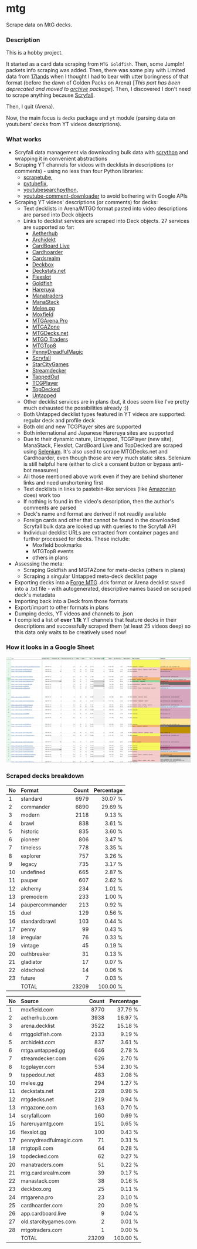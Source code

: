 # mtg
Scrape data on MtG decks.

### Description

This is a hobby project.

It started as a card data scraping from `MTG Goldfish`. Then, some JumpIn! packets info scraping 
was added. Then, there was some play with Limited data from [17lands](https://www.17lands.com) when 
I thought I had to bear with utter boringness of that format (before the dawn of Golden Packs on 
Arena) [_This part has been deprecated and moved to [archive](https://github.com/z33kz33k/mtg/tree/2d5eb0c758953d38ac51840ed3e49c2c25b4fe91/mtgcards/archive) package_]. Then, I discovered I 
don't need to scrape anything because [Scryfall](https://scryfall.com).

Then, I quit (Arena).

Now, the main focus is `decks` package and `yt` module (parsing data on youtubers' decks from YT videos 
descriptions).

### What works

* Scryfall data management via downloading bulk data with 
  [scrython](https://github.com/NandaScott/Scrython) and wrapping it in convenient abstractions
* Scraping YT channels for videos with decklists in descriptions (or comments) - using no less than 
  four Python libraries: 
    * [scrapetube](https://github.com/dermasmid/scrapetube),
    * [pytubefix](https://github.com/JuanBindez/pytubefix),
    * [youtubesearchpython](https://github.com/alexmercerind/youtube-search-python), 
    * [youtube-comment-downloader](https://github.com/egbertbouman/youtube-comment-downloader) 
  to avoid bothering with Google APIs
* Scraping YT videos' descriptions (or comments) for decks:    
    * Text decklists in Arena/MTGO format pasted into video descriptions are parsed into Deck objects
    * Links to decklist services are scraped into Deck objects. 27 services are supported so far:
        * [Aetherhub](https://aetherhub.com)
        * [Archidekt](https://archidekt.com)
        * [CardBoard Live](https://cardboard.live)
        * [Cardhoarder](https://www.cardhoarder.com)
        * [Cardsrealm](https://mtg.cardsrealm.com/en-us/)
        * [Deckbox](https://deckbox.org)
        * [Deckstats.net](https://deckstats.net)
        * [Flexslot](https://flexslot.gg)
        * [Goldfish](https://www.mtggoldfish.com)
        * [Hareruya](https://www.hareruyamtg.com/en/)
        * [Manatraders](https://www.manatraders.com)
        * [ManaStack](https://manastack.com/home)
        * [Melee.gg](https://melee.gg)
        * [Moxfield](https://www.moxfield.com)
        * [MTGArena.Pro](https://mtgarena.pro)
        * [MTGAZone](https://mtgazone.com)
        * [MTGDecks.net](https://mtgdecks.net)
        * [MTGO Traders](https://www.mtgotraders.com/store/index.html)
        * [MTGTop8](https://mtgtop8.com/index)
        * [PennyDreadfulMagic](https://pennydreadfulmagic.com)
        * [Scryfall](https://scryfall.com)
        * [StarCityGames](https://starcitygames.com)
        * [Streamdecker](https://www.streamdecker.com/landing)
        * [TappedOut](https://tappedout.net)
        * [TCGPlayer](https://infinite.tcgplayer.com)
        * [TopDecked](https://www.topdecked.com)
        * [Untapped](https://mtga.untapped.gg) 
    * Other decklist services are in plans (but, it does seem like I've pretty much exhausted the 
      possibilities already :))
    * Both Untapped decklist types featured in YT videos are supported: regular deck and profile deck
    * Both old and new TCGPlayer sites are supported
    * Both international and Japanese Hareruya sites are supported 
    * Due to their dynamic nature, Untapped, TCGPlayer (new site), ManaStack, Flexslot, CardBoard Live 
      and TopDecked are scraped using [Selenium](https://github.com/SeleniumHQ/Selenium). It's also used to scrape MTGDecks.net and 
      Cardhoarder, even though those are very much static sites. Selenium is still helpful here 
      (either to click a consent button or bypass anti-bot measures)
    * All those mentioned above work even if they are behind shortener links and need unshortening first
    * Text decklists in links to pastebin-like services (like [Amazonian](https://www.youtube.com/@Amazonian) does) work too
    * If nothing is found in the video's description, then the author's comments are parsed
    * Deck's name and format are derived if not readily available
    * Foreign cards and other that cannot be found in the downloaded Scryfall bulk data are looked 
      up with queries to the Scryfall API
    * Individual decklist URLs are extracted from container pages and further processed for decks. 
      These include:
        * Moxfield bookmarks
        * MTGTop8 events
        * others in plans
* Assessing the meta:
    * Scraping Goldfish and MGTAZone for meta-decks (others in plans)
    * Scraping a singular Untapped meta-deck decklist page
* Exporting decks into a [Forge MTG](https://github.com/Card-Forge/forge) .dck format or Arena 
  decklist saved into a .txt file - with autogenerated, descriptive names based on scraped deck's 
  metadata
* Importing back into a Deck from those formats
* Export/import to other formats in plans
* Dumping decks, YT videos and channels to .json
* I compiled a list of **over 1.1k** YT channels that feature decks in their descriptions and successfully 
  scraped them (at least 25 videos deep) so this data only waits to be creatively used now!

### How it looks in a Google Sheet
![Most popular channels](assets/channels.jpg)

### Scraped decks breakdown
| No | Format | Count | Percentage |
|:---|:-----|------:|-----------:|
| 1  | standard        | 6979 |    30.07 % |
| 2  | commander       | 6890 |    29.69 % |
| 3  | modern          | 2118 |     9.13 % |
| 4  | brawl           |  838 |     3.61 % |
| 5  | historic        |  835 |     3.60 % |
| 6  | pioneer         |  806 |     3.47 % |
| 7  | timeless        |  778 |     3.35 % |
| 8  | explorer        |  757 |     3.26 % |
| 9  | legacy          |  735 |     3.17 % |
| 10 | undefined       |  665 |     2.87 % |
| 11 | pauper          |  607 |     2.62 % |
| 12 | alchemy         |  234 |     1.01 % |
| 13 | premodern       |  233 |     1.00 % |
| 14 | paupercommander |  213 |     0.92 % |
| 15 | duel            |  129 |     0.56 % |
| 16 | standardbrawl   |  103 |     0.44 % |
| 17 | penny           |   99 |     0.43 % |
| 18 | irregular       |   76 |     0.33 % |
| 19 | vintage         |   45 |     0.19 % |
| 20 | oathbreaker     |   31 |     0.13 % |
| 21 | gladiator       |   17 |     0.07 % |
| 22 | oldschool       |   14 |     0.06 % |
| 23 | future          |    7 |     0.03 % |
|  | TOTAL           | 23209 | 100.00 %|

| No | Source | Count | Percentage |
|:---|:-----|------:|-----------:|
| 1  | moxfield.com           | 8770 |    37.79 % |
| 2  | aetherhub.com          | 3938 |    16.97 % |
| 3  | arena.decklist         | 3522 |    15.18 % |
| 4  | mtggoldfish.com        | 2133 |     9.19 % |
| 5  | archidekt.com          |  837 |     3.61 % |
| 6  | mtga.untapped.gg       |  646 |     2.78 % |
| 7  | streamdecker.com       |  626 |     2.70 % |
| 8  | tcgplayer.com          |  534 |     2.30 % |
| 9  | tappedout.net          |  483 |     2.08 % |
| 10 | melee.gg               |  294 |     1.27 % |
| 11 | deckstats.net          |  228 |     0.98 % |
| 12 | mtgdecks.net           |  219 |     0.94 % |
| 13 | mtgazone.com           |  163 |     0.70 % |
| 14 | scryfall.com           |  160 |     0.69 % |
| 15 | hareruyamtg.com        |  151 |     0.65 % |
| 16 | flexslot.gg            |  100 |     0.43 % |
| 17 | pennydreadfulmagic.com |   71 |     0.31 % |
| 18 | mtgtop8.com            |   64 |     0.28 % |
| 19 | topdecked.com          |   62 |     0.27 % |
| 20 | manatraders.com        |   51 |     0.22 % |
| 21 | mtg.cardsrealm.com     |   39 |     0.17 % |
| 22 | manastack.com          |   38 |     0.16 % |
| 23 | deckbox.org            |   25 |     0.11 % |
| 24 | mtgarena.pro           |   23 |     0.10 % |
| 25 | cardhoarder.com        |   20 |     0.09 % |
| 26 | app.cardboard.live     |    9 |     0.04 % |
| 27 | old.starcitygames.com  |    2 |     0.01 % |
| 28 | mtgotraders.com        |    1 |     0.00 % |
|  | TOTAL                  | 23209 | 100.00 %|

